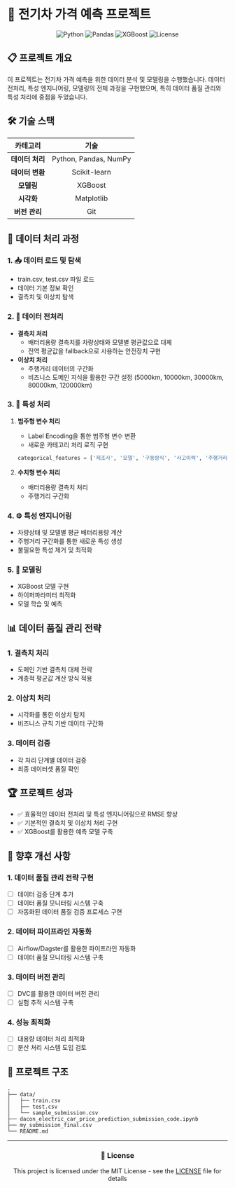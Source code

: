 # 🚗 전기차 가격 예측 프로젝트

<div align="center">

![Python](https://img.shields.io/badge/Python-3.8+-blue.svg)
![Pandas](https://img.shields.io/badge/Pandas-1.3+-green.svg)
![XGBoost](https://img.shields.io/badge/XGBoost-1.5+-orange.svg)
![License](https://img.shields.io/badge/License-MIT-yellow.svg)

</div>

## 📋 프로젝트 개요

이 프로젝트는 전기차 가격 예측을 위한 데이터 분석 및 모델링을 수행했습니다. 데이터 전처리, 특성 엔지니어링, 모델링의 전체 과정을 구현했으며, 특히 데이터 품질 관리와 특성 처리에 중점을 두었습니다.

## 🛠 기술 스택

<div align="center">

| 카테고리 | 기술 |
|:--------:|:----:|
| **데이터 처리** | Python, Pandas, NumPy |
| **데이터 변환** | Scikit-learn |
| **모델링** | XGBoost |
| **시각화** | Matplotlib |
| **버전 관리** | Git |

</div>

## 🔄 데이터 처리 과정

### 1. 📥 데이터 로드 및 탐색
- train.csv, test.csv 파일 로드
- 데이터 기본 정보 확인
- 결측치 및 이상치 탐색

### 2. 🧹 데이터 전처리
- **결측치 처리**
  - 배터리용량 결측치를 차량상태와 모델별 평균값으로 대체
  - 전역 평균값을 fallback으로 사용하는 안전장치 구현
- **이상치 처리**
  - 주행거리 데이터의 구간화
  - 비즈니스 도메인 지식을 활용한 구간 설정 (5000km, 10000km, 30000km, 80000km, 120000km)

### 3. 🔄 특성 처리
1. **범주형 변수 처리**
   - Label Encoding을 통한 범주형 변수 변환
   - 새로운 카테고리 처리 로직 구현
   ```python
   categorical_features = ['제조사', '모델', '구동방식', '사고이력', '주행거리구간별']
   ```

2. **수치형 변수 처리**
   - 배터리용량 결측치 처리
   - 주행거리 구간화

### 4. ⚙️ 특성 엔지니어링
- 차량상태 및 모델별 평균 배터리용량 계산
- 주행거리 구간화를 통한 새로운 특성 생성
- 불필요한 특성 제거 및 최적화

### 5. 🤖 모델링
- XGBoost 모델 구현
- 하이퍼파라미터 최적화
- 모델 학습 및 예측

## 📊 데이터 품질 관리 전략

### 1. 결측치 처리
- 도메인 기반 결측치 대체 전략
- 계층적 평균값 계산 방식 적용

### 2. 이상치 처리
- 시각화를 통한 이상치 탐지
- 비즈니스 규칙 기반 데이터 구간화

### 3. 데이터 검증
- 각 처리 단계별 데이터 검증
- 최종 데이터셋 품질 확인

## 🏆 프로젝트 성과
- ✅ 효율적인 데이터 전처리 및 특성 엔지니어링으로 RMSE 향상
- ✅ 기본적인 결측치 및 이상치 처리 구현
- ✅ XGBoost를 활용한 예측 모델 구축

## 🔮 향후 개선 사항

### 1. 데이터 품질 관리 전략 구현
- [ ] 데이터 검증 단계 추가
- [ ] 데이터 품질 모니터링 시스템 구축
- [ ] 자동화된 데이터 품질 검증 프로세스 구현

### 2. 데이터 파이프라인 자동화
- [ ] Airflow/Dagster를 활용한 파이프라인 자동화
- [ ] 데이터 품질 모니터링 시스템 구축

### 3. 데이터 버전 관리
- [ ] DVC를 활용한 데이터 버전 관리
- [ ] 실험 추적 시스템 구축

### 4. 성능 최적화
- [ ] 대용량 데이터 처리 최적화
- [ ] 분산 처리 시스템 도입 검토

## 📁 프로젝트 구조
```
.
├── data/
│   ├── train.csv
│   ├── test.csv
│   └── sample_submission.csv
├── dacon_electric_car_price_prediction_submission_code.ipynb
├── my_submission_final.csv
└── README.md
```

---

<div align="center">

### 📝 License
This project is licensed under the MIT License - see the [LICENSE](LICENSE) file for details

</div>